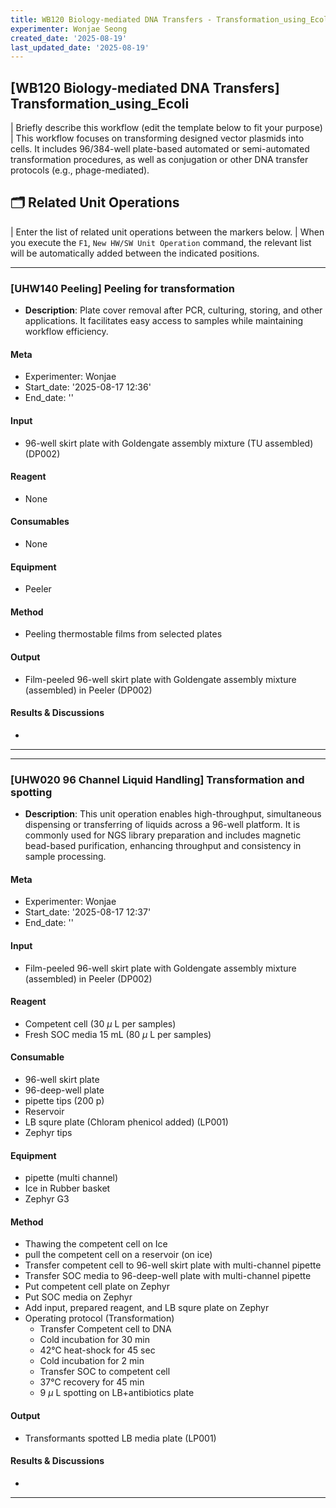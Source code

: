 ```yaml
---
title: WB120 Biology-mediated DNA Transfers - Transformation_using_Ecoli
experimenter: Wonjae Seong
created_date: '2025-08-19'
last_updated_date: '2025-08-19'
---
```


## [WB120 Biology-mediated DNA Transfers] Transformation_using_Ecoli
| Briefly describe this workflow (edit the template below to fit your purpose)
| This workflow focuses on transforming designed vector plasmids into cells. It includes 96/384-well plate-based automated or semi-automated transformation procedures, as well as conjugation or other DNA transfer protocols (e.g., phage-mediated).

## 🗂️ Related Unit Operations

| Enter the list of related unit operations between the markers below.
| When you execute the `F1`, `New HW/SW Unit Operation` command, the relevant list will be automatically added between the indicated positions.


<!-- UNITOPERATION_LIST_START -->

------------------------------------------------------------------------

### [UHW140 Peeling] Peeling for transformation

- **Description**: Plate cover removal after PCR, culturing, storing, and other applications. It facilitates easy access to samples while maintaining workflow efficiency.

#### Meta
- Experimenter: Wonjae
- Start_date: '2025-08-17 12:36'
- End_date: ''

#### Input
- 96-well skirt plate with Goldengate assembly mixture (TU assembled) (DP002)

#### Reagent
- None

#### Consumables
- None

#### Equipment
- Peeler

#### Method
- Peeling thermostable films from selected plates

#### Output
- Film-peeled 96-well skirt plate with Goldengate assembly mixture (assembled) in Peeler (DP002)

#### Results & Discussions
- 

------------------------------------------------------------------------



------------------------------------------------------------------------

### [UHW020 96 Channel Liquid Handling] Transformation and spotting

- **Description**: This unit operation enables high-throughput, simultaneous dispensing or transferring of liquids across a 96-well platform. It is commonly used for NGS library preparation and includes magnetic bead-based purification, enhancing throughput and consistency in sample processing.

#### Meta
- Experimenter: Wonjae
- Start_date: '2025-08-17 12:37'
- End_date: ''

#### Input
- Film-peeled 96-well skirt plate with Goldengate assembly mixture (assembled) in Peeler (DP002)

#### Reagent
- Competent cell (30 $\mu$ L per samples)
- Fresh SOC media 15 mL (80 $\mu$ L per samples)

#### Consumable

- 96-well skirt plate
- 96-deep-well plate
- pipette tips (200 p)
- Reservoir
- LB squre plate (Chloram phenicol added) (LP001)
- Zephyr tips

#### Equipment

- pipette (multi channel)
- Ice in Rubber basket 
- Zephyr G3

#### Method

- Thawing the competent cell on Ice
- pull the competent cell on a reservoir (on ice)
- Transfer competent cell to 96-well skirt plate with multi-channel pipette
- Transfer SOC media to 96-deep-well plate with multi-channel pipette
- Put competent cell plate on Zephyr
- Put SOC media on Zephyr
- Add input, prepared reagent, and LB squre plate on Zephyr
- Operating protocol (Transformation)
    - Transfer Competent cell to DNA
    - Cold incubation for 30 min
    - 42℃ heat-shock for 45 sec
    - Cold incubation for 2 min
    - Transfer SOC to competent cell
    - 37℃ recovery for 45 min
    - 9 $\mu$ L spotting on LB+antibiotics plate

#### Output

- Transformants spotted LB media plate (LP001)

#### Results & Discussions
- 
------------------------------------------------------------------------



<!-- UNITOPERATION_LIST_END -->

